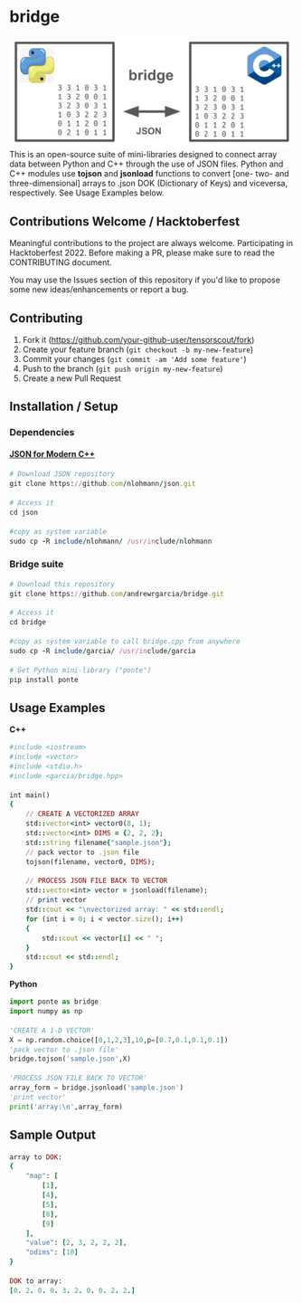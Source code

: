 # bridge

![](logo.png)
This is an open-source suite of mini-libraries designed to connect array data between Python and C++ through the use of JSON files.
Python and C++ modules use **tojson** and **jsonload** functions to convert [one- two- and three-dimensional] arrays to .json DOK (Dictionary of Keys) and viceversa, respectively. See Usage Examples below.

## Contributions Welcome / Hacktoberfest

Meaningful contributions to the project are always welcome. Participating in Hacktoberfest 2022. Before making a PR, please make sure to read the CONTRIBUTING document.

You may use the Issues section of this repository if you'd like to propose some new ideas/enhancements or report a bug.

## Contributing

1. Fork it (<https://github.com/your-github-user/tensorscout/fork>)
2. Create your feature branch (`git checkout -b my-new-feature`)
3. Commit your changes (`git commit -am 'Add some feature'`)
4. Push to the branch (`git push origin my-new-feature`)
5. Create a new Pull Request

## Installation / Setup

### Dependencies

#### [JSON for Modern C++](https://github.com/nlohmann/json)

```ruby
# Download JSON repository
git clone https://github.com/nlohmann/json.git

# Access it
cd json

#copy as system variable
sudo cp -R include/nlohmann/ /usr/include/nlohmann
```

### Bridge suite

```ruby
# Download this repository
git clone https://github.com/andrewrgarcia/bridge.git

# Access it
cd bridge

#copy as system variable to call bridge.cpp from anywhere
sudo cp -R include/garcia/ /usr/include/garcia

# Get Python mini-library ("ponte")
pip install ponte

```

## Usage Examples

**C++**

```ruby
#include <iostream>
#include <vector>
#include <stdio.h>
#include <garcia/bridge.hpp>

int main()
{
    // CREATE A VECTORIZED ARRAY
    std::vector<int> vector0(8, 1);
    std::vector<int> DIMS = {2, 2, 2};
    std::string filename{"sample.json"};
    // pack vector to .json file
    tojson(filename, vector0, DIMS);

    // PROCESS JSON FILE BACK TO VECTOR
    std::vector<int> vector = jsonload(filename);
    // print vector
    std::cout << "\nvectorized array: " << std::endl;
    for (int i = 0; i < vector.size(); i++)
    {
        std::cout << vector[i] << " ";
    }
    std::cout << std::endl;
}
```

**Python**

```python
import ponte as bridge
import numpy as np

'CREATE A 1-D VECTOR'
X = np.random.choice([0,1,2,3],10,p=[0.7,0.1,0.1,0.1])
'pack vector to .json file'
bridge.tojson('sample.json',X)

'PROCESS JSON FILE BACK TO VECTOR'
array_form = bridge.jsonload('sample.json')
'print vector'
print('array:\n',array_form)
```

## Sample Output

```ruby
array to DOK:
{
	"map": [
		[1],
		[4],
		[5],
		[8],
		[9]
	],
	"value": [2, 3, 2, 2, 2],
	"odims": [10]
}

DOK to array:
[0. 2. 0. 0. 3. 2. 0. 0. 2. 2.]
```
